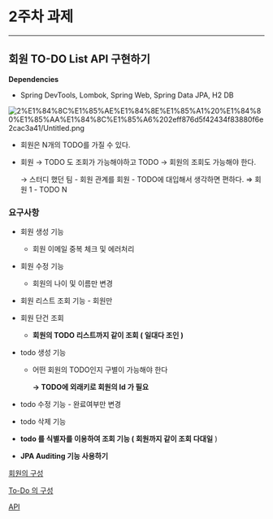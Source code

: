 # 2주차 과제

---

## 회원 TO-DO List API 구현하기

**Dependencies**

- Spring DevTools, Lombok, Spring Web, Spring Data JPA, H2 DB

![2%E1%84%8C%E1%85%AE%E1%84%8E%E1%85%A1%20%E1%84%80%E1%85%AA%E1%84%8C%E1%85%A6%202eff876d5f42434f83880f6e2cac3a41/Untitled.png](2%E1%84%8C%E1%85%AE%E1%84%8E%E1%85%A1%20%E1%84%80%E1%85%AA%E1%84%8C%E1%85%A6%202eff876d5f42434f83880f6e2cac3a41/Untitled.png)

- 회원은 N개의 TODO를 가질 수 있다.
- 회원 → TODO 도 조회가 가능해야하고 TODO → 회원의 조회도 가능해야 한다.

    → 스터디 했던 팀 - 회원 관계를 회원 - TODO에 대입해서 생각하면 편하다. ⇒ 회원 1 - TODO N

### 요구사항

- 회원 생성 기능
    - 회원 이메일 중복 체크 및 에러처리
- 회원 수정 기능
    - 회원의 나이 및 이름만 변경
- 회원 리스트 조회 기능 - 회원만
- 회원 단건 조회
    - **회원의 TODO 리스트까지 같이 조회 ( 일대다 조인 )**
- todo 생성 기능
    - 어떤 회원의 TODO인지 구별이 가능해야 한다

        **→ TODO에 외래키로 회원의 Id 가 필요**

- todo 수정 기능 - 완료여부만 변경
- todo 삭제 기능
- **todo 를 식별자를 이용하여 조회 기능 ( 회원까지 같이 조회 다대일** )
- **JPA Auditing 기능 사용하기**

[회원의 구성](https://www.notion.so/3ee4c7655fb547d38c507e17fafb5c26)

[To-Do 의 구성](https://www.notion.so/42c3cece39db4048a9b18bbc7af50496)

[API](https://www.notion.so/37582d52be26471992d3473a09bf7790)